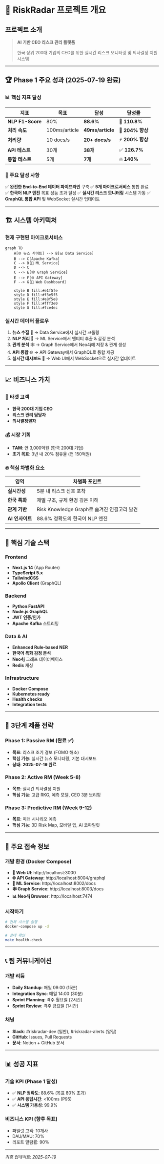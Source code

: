 # 🎯 RiskRadar 프로젝트 개요

## 프로젝트 소개

> **AI 기반 CEO 리스크 관리 플랫폼**
> 
> 한국 상위 200대 기업의 CEO를 위한 실시간 리스크 모니터링 및 의사결정 지원 시스템

---

## 🏆 Phase 1 주요 성과 (2025-07-19 완료)

### 📊 핵심 지표 달성

| 지표 | 목표 | 달성 | 달성률 |
|------|------|------|--------|
| **NLP F1-Score** | 80% | **88.6%** | 🎯 **110.8%** |
| **처리 속도** | 100ms/article | **49ms/article** | 🚀 **204% 향상** |
| **처리량** | 10 docs/s | **20+ docs/s** | ⚡ **200% 향상** |
| **API 테스트** | 30개 | **38개** | ✅ **126.7%** |
| **통합 테스트** | 5개 | **7개** | 🔥 **140%** |

### 🎉 주요 달성 사항

✅ **완전한 End-to-End 데이터 파이프라인** 구축
✅ **5개 마이크로서비스** 통합 완료  
✅ **한국어 NLP 엔진** 목표 성능 초과 달성
✅ **실시간 리스크 모니터링** 시스템 가동
✅ **GraphQL 통합 API** 및 WebSocket 실시간 업데이트

---

## 🏗️ 시스템 아키텍처

### 현재 구현된 마이크로서비스

```mermaid
graph TD
    A[🌐 뉴스 사이트] --> B[📊 Data Service]
    B --> C[Apache Kafka]
    C --> D[🤖 ML Service]
    D --> C
    C --> E[🕸️ Graph Service]
    E --> F[🌐 API Gateway]
    F --> G[🎨 Web Dashboard]
    
    style B fill:#e1f5fe
    style D fill:#f3e5f5
    style E fill:#e8f5e8
    style F fill:#fff3e0
    style G fill:#fce4ec
```

### 실시간 데이터 플로우

1. **뉴스 수집** 📰 → Data Service에서 실시간 크롤링
2. **NLP 처리** 🤖 → ML Service에서 엔티티 추출 & 감정 분석
3. **관계 분석** 🕸️ → Graph Service에서 Neo4j에 저장 & 관계 생성
4. **API 통합** 🌐 → API Gateway에서 GraphQL로 통합 제공
5. **실시간 대시보드** 🎨 → Web UI에서 WebSocket으로 실시간 업데이트

---

## 📈 비즈니스 가치

### 🎯 타겟 고객
- **한국 200대 기업 CEO**
- **리스크 관리 담당자**
- **의사결정권자**

### 💰 시장 기회
- **TAM**: 연 3,000억원 (한국 200대 기업)
- **초기 목표**: 3년 내 20% 점유율 (연 150억원)

### 🔥 핵심 차별화 요소

| 영역 | 차별화 포인트 |
|------|---------------|
| **실시간성** | 5분 내 리스크 신호 포착 |
| **한국 특화** | 재벌 구조, 규제 환경 깊은 이해 |
| **관계 기반** | Risk Knowledge Graph로 숨겨진 연결고리 발견 |
| **AI 인사이트** | 88.6% 정확도의 한국어 NLP 엔진 |

---

## 🔧 핵심 기술 스택

### Frontend
- **Next.js 14** (App Router)
- **TypeScript 5.x**
- **TailwindCSS**
- **Apollo Client** (GraphQL)

### Backend
- **Python FastAPI**
- **Node.js GraphQL**
- **JWT 인증/인가**
- **Apache Kafka** 스트리밍

### Data & AI
- **Enhanced Rule-based NER**
- **한국어 특화 감정 분석**
- **Neo4j** 그래프 데이터베이스
- **Redis** 캐싱

### Infrastructure
- **Docker Compose**
- **Kubernetes ready**
- **Health checks**
- **Integration tests**

---

## 🎯 3단계 제품 전략

### Phase 1: Passive RM (완료 ✅)
- **목표**: 리스크 조기 경보 (FOMO 해소)
- **핵심 기능**: 실시간 뉴스 모니터링, 기본 대시보드
- **상태**: **2025-07-19 완료**

### Phase 2: Active RM (Week 5-8)
- **목표**: 실시간 의사결정 지원
- **핵심 기능**: 고급 RKG, 예측 모델, CEO 3분 브리핑

### Phase 3: Predictive RM (Week 9-12)
- **목표**: 미래 시나리오 예측
- **핵심 기능**: 3D Risk Map, 모바일 앱, AI 코파일럿

---

## 🚀 주요 접속 정보

### 개발 환경 (Docker Compose)
- **🎨 Web UI**: http://localhost:3000
- **🌐 API Gateway**: http://localhost:8004/graphql
- **🤖 ML Service**: http://localhost:8002/docs
- **🕸️ Graph Service**: http://localhost:8003/docs
- **📊 Neo4j Browser**: http://localhost:7474

### 시작하기
```bash
# 전체 시스템 실행
docker-compose up -d

# 상태 확인
make health-check
```

---

## 📞 팀 커뮤니케이션

### 개발 리듬
- **Daily Standup**: 매일 09:00 (15분)
- **Integration Sync**: 매일 14:00 (30분)
- **Sprint Planning**: 격주 월요일 (2시간)
- **Sprint Review**: 격주 금요일 (1시간)

### 채널
- **Slack**: #riskradar-dev (일반), #riskradar-alerts (알림)
- **GitHub**: Issues, Pull Requests
- **문서**: Notion + GitHub 문서

---

## 📊 성공 지표

### 기술 KPI (Phase 1 달성)
- ✅ **NLP 정확도**: 88.6% (목표 80% 초과)
- ✅ **API 응답시간**: <100ms (P95)
- ✅ **시스템 가용성**: 99.9%

### 비즈니스 KPI (향후 목표)
- 파일럿 고객: 10개사
- DAU/MAU: 70%
- 리포트 열람률: 90%

---

*최종 업데이트: 2025-07-19*